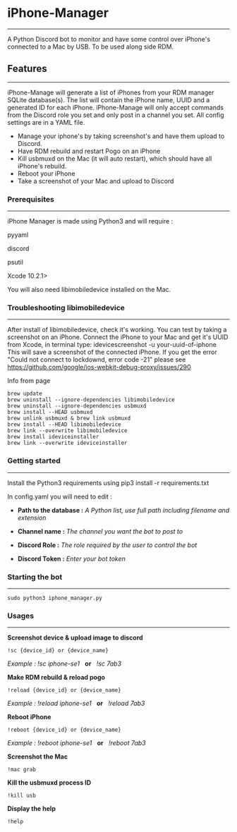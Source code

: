 # iPhone-Manager
---
A Python Discord bot to monitor and have some control over iPhone's connected to a Mac by USB.
To be used along side RDM. 

## Features
---
iPhone-Manage will generate a list of iPhones from your RDM manager SQLite database(s).
The list will contain the iPhone name, UUID and a generated ID for each iPhone.
iPhone-Manage will only accept commands from the Discord role you set and only post in a channel you set.
All config settings are in a YAML file.

+ Manage your iphone's by taking screenshot's and have them upload to Discord.
+ Have RDM rebuild and restart Pogo on an iPhone
+ Kill usbmuxd on the Mac (it will auto restart), which should have all iPhone's rebuild.
+ Reboot your iPhone
+ Take a screenshot of your Mac and upload to Discord


### Prerequisites
---
iPhone Manager is made using Python3 and will require :

pyyaml

discord

psutil

Xcode 10.2.1>


You will also need libimobiledevice installed on the Mac.

### Troubleshooting libimobiledevice
---
After install of libimobiledevice, check it's working. You can test by taking a screenshot on an iPhone. Connect the iPhone to your Mac and get it's UUID from Xcode, in terminal type:
idevicescreenshot -u your-uuid-of-iphone  This will save a screenshot of the connected iPhone. If you get the error "Could not connect to lockdownd, error code -21" 
please see https://github.com/google/ios-webkit-debug-proxy/issues/290

Info from page
    
    brew update
    brew uninstall --ignore-dependencies libimobiledevice
    brew uninstall --ignore-dependencies usbmuxd
    brew install --HEAD usbmuxd
    brew unlink usbmuxd & brew link usbmuxd
    brew install --HEAD libimobiledevice
    brew link --overwrite libimobiledevice
    brew install ideviceinstaller
    brew link --overwrite ideviceinstaller

### Getting started
---
Install the Python3 requirements using pip3 install -r requirements.txt 

In config.yaml you will need to edit :

* **Path to the database :** 
*A Python list, use full path including filename and extension*

* **Channel name :**
*The channel you want the bot to post to*

* **Discord Role :**
*The role required by the user to control the bot*

* **Discord Token :**
*Enter your bot token*


### Starting the bot
---

    sudo python3 iphone_manager.py


### Usages 
---
**Screenshot device & upload image to discord**

`!sc {device_id} or {device_name}`

*Example : !sc iphone-se1*  &nbsp; **or** &nbsp; *!sc 7ab3*

**Make RDM rebuild & reload pogo**

`!reload {device_id} or {device_name}`

*Example : !reload iphone-se1* &nbsp;  **or**  &nbsp; *!reload 7ab3*

**Reboot iPhone**

`!reboot {device_id} or {device_name}`

*Example : !reboot iphone-se1* &nbsp;  **or** &nbsp;  *!reboot 7ab3*

**Screenshot the Mac**

`!mac grab`

**Kill the usbmuxd process ID**

`!kill usb`

**Display the help**

`!help`








